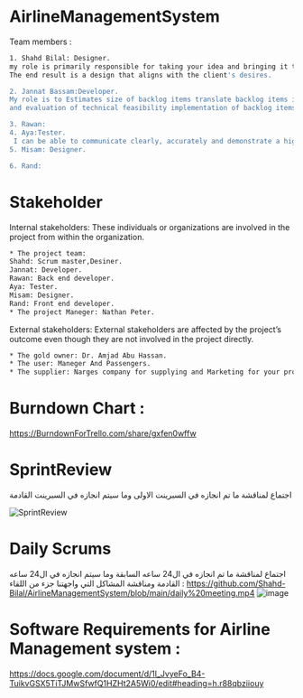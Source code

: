 # AirlineManagementSystem
Team members : 

```bash
1. Shahd Bilal: Designer.
my role is primarily responsible for taking your idea and bringing it to life using different tools and methods.
The end result is a design that aligns with the client's desires.

2. Jannat Bassam:Developer.
My role is to Estimates size of backlog items translate backlog items into engineering design and logical units of work (tasks)
and evaluation of technical feasibility implementation of backlog items. 

3. Rawan: 
4. Aya:Tester.
 I can be able to communicate clearly, accurately and demonstrate a high capacity of comprehension. Communication skill here includes activities such as reading and understanding specifications, translating those into structured test cases, reporting bugs and writing clear and concise reports to management.
5. Misam: Designer.

6. Rand:  
```

# Stakeholder 
Internal stakeholders: These individuals or organizations are involved in the project from within the organization.

```bash
* The project team: 
Shahd: Scrum master,Desiner.
Jannat: Developer.
Rawan: Back end developer.
Aya: Tester.
Misam: Designer.
Rand: Front end developer.
* The project Maneger: Nathan Peter.
```

External stakeholders: External stakeholders are affected by the project’s outcome even though they are not involved in the project directly.

```bash
* The gold owner: Dr. Amjad Abu Hassan.
* The user: Maneger And Passengers.
* The supplier: Narges company for supplying and Marketing for your products.
```

# Burndown Chart :
https://BurndownForTrello.com/share/gxfen0wffw


# SprintReview
اجتماع لمناقشة ما تم انجازه في السبرينت الاولى وما سيتم انجازه في السبرينت القادمة

![SprintReview](https://user-images.githubusercontent.com/73139384/142778247-00667aa3-36b1-4992-98ce-9865773aa3fb.png)

# Daily Scrums 
اجتماع لمناقشة ما تم انجازه في ال24 ساعه السابقة وما سيتم انجازه في ال24 ساعه القادمة ومناقشة المشاكل التي واجهتنا
جزء من اللقاء : https://github.com/Shahd-Bilal/AirlineManagementSystem/blob/main/daily%20meeting.mp4
![image](https://user-images.githubusercontent.com/73139384/142779064-570689cf-5167-41d9-8428-7f121f08d9aa.png)


# Software Requirements for Airline Management system :
https://docs.google.com/document/d/1l_JvyeFo_B4-TuikvGSX5TiTJMwSfwfQ1HZHt2A5Wi0/edit#heading=h.r88qbziiouy
